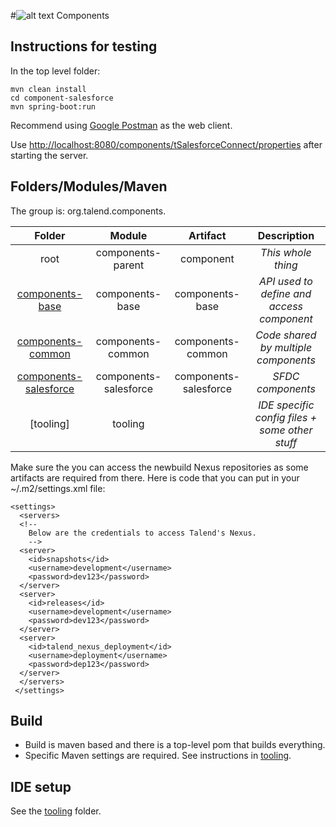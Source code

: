 
#![alt text](http://www.talend.com/sites/all/themes/talend_responsive/images/logo.png "Talend") Components

## Instructions for testing

In the top level folder:

```
mvn clean install
cd component-salesforce
mvn spring-boot:run
```

Recommend using [Google Postman](https://chrome.google.com/webstore/detail/postman/fhbjgbiflinjbdggehcddcbncdddomop?hl=en) as the web client.

Use [http://localhost:8080/components/tSalesforceConnect/properties](http://localhost:8080/components/tSalesforceConnect/properties) after starting the server.


## Folders/Modules/Maven

The group is: org.talend.components.

| Folder                                         | Module                | Artifact              | Description                                      |
|:----------------------------------------------:|:---------------------:|:---------------------:|:------------------------------------------------:|
| root                                           | components-parent     | component             | *This whole thing*                               |
| [components-base](components-base)             | components-base       | components-base       | *API used to define and access component*        |
| [components-common](components-common)         | components-common     | components-common     | *Code shared by multiple components*             |
| [components-salesforce](components-salesforce) | components-salesforce  | components-salesforce | *SFDC components*                                |
| [tooling]                                      | tooling               |                       | *IDE specific config files + some other stuff*   |

Make sure the you can access the newbuild Nexus repositories as some artifacts are required from there. Here is code that you
can put in your ~/.m2/settings.xml file:

    <settings>
      <servers>
      <!--
        Below are the credentials to access Talend's Nexus.
        -->
      <server>
        <id>snapshots</id>
        <username>development</username>
        <password>dev123</password>
      </server>
      <server>
        <id>releases</id>
        <username>development</username>
        <password>dev123</password>
      </server>
      <server>
        <id>talend_nexus_deployment</id>
        <username>deployment</username>
        <password>dep123</password>
      </server>
      </servers>
     </settings>



## Build
- Build is maven based and there is a top-level pom that builds everything.
- Specific Maven settings are required. See instructions in [tooling](/tooling/).

## IDE setup
See the [tooling](/tooling/) folder.

